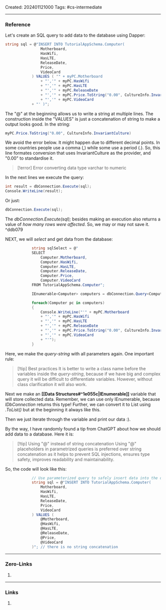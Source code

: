 Created: 202401121000
Tags: #cs-intermediate 

---
### Reference

Let's create an SQL query to add data to the database using Dapper:

```cs
string sql = @"INSERT INTO TutorialAppSchema.Computer(
                Motherboard,
                HasWifi,
                HasLTE,
                ReleaseDate,
                Price,
                VideoCard
            ) VALUES ( '" + myPC.Motherboard
                + "','" + myPC.HasWifi
                + "','" + myPC.HasLTE
                + "','" + myPC.ReleaseDate
                + "','" + myPC.Price.ToString("0.00", CultureInfo.InvariantCulture)
                + "','" + myPC.VideoCard
            + "' )";
```
The "@" at the beginning allows us to write a string at multiple lines. 
The construction inside the "VALUES" is just a concatenation of string to make a output looks good. In the string:

```cs
myPC.Price.ToString("0.00", CultureInfo.InvariantCulture)
```
We avoid the error below. It might happen due to different decimal points. In some countries people use a comma (,) while some use a period (.). So, this line formates conversion that uses InvariantCulture as the provider, and "0.00" to standardise it. 

>[!error] Error converting data type varchar to numeric
>

In the next lines we execute the query:

```cs
int result = dbConnection.Execute(sql);
Console.WriteLine(result);
```
Or just:
```cs
dbConnection.Execute(sql);
```
The *dbConnection.Execute(sql);* besides making an execution also returns a value of *how many rows were affected*. So, we may or may not save it.   ^ddb079

NEXT, we will *select* and get data from the database:

```cs
            string sqlSelect = @"
            SELECT 
                Computer.Motherboard,
                Computer.HasWifi,
                Computer.HasLTE,
                Computer.ReleaseDate,
                Computer.Price,
                Computer.VideoCard
            FROM TutorialAppSchema.Computer";

            IEnumerable<Computer> computers = dbConnection.Query<Computer>(sqlSelect);

            foreach(Computer pc in computers)
            {
                Console.WriteLine("'" + myPC.Motherboard
                + "','" + myPC.HasWifi
                + "','" + myPC.HasLTE
                + "','" + myPC.ReleaseDate
                + "','" + myPC.Price.ToString("0.00", CultureInfo.InvariantCulture)
                + "','" + myPC.VideoCard
                + "'");
            }
```
Here, we make the *query-string* with all parameters again. One important rule:

>[!tip] Best practices
>It is better to write a class name before the variables inside the *query-string*, because if we have big and complex query it will be difficult to differentiate variables. However, without class clarification it will also work. 

Next we make an **[[Data Structures#^1e055c|IEnumerable]]** variable that will store collected data. Remember, we can use only IEnumerable, because *IDbConnection* returns this type! Further, we can convert it to List using *.ToList()* but at the beginning it always like this. 

Then we just iterate through the variable and print our data :). 

By the way, I have randomly found a tip from ChatGPT about how we should add data to a database. Here it is:

>[!tip] Using "@" instead of string concatenation
> Using "@" placeholders in parametrized queries is preferred over string concatenation as it helps to prevent SQL injections, ensures type safety, improves readability and maintainability.  

So, the code will look like this:
```cs
            // Use parameterized query to safely insert data into the database.
            string sql = @"INSERT INTO TutorialAppSchema.Computer(
                Motherboard,
                HasWifi,
                HasLTE,
                ReleaseDate,
                Price,
                VideoCard
            ) VALUES (
                @Motherboard,
                @HasWifi,
                @HasLTE,
                @ReleaseDate,
                @Price,
                @VideoCard
            )"; // there is no string concatenation
```



---
### Zero-Links

1. 

-------
### Links

1. 